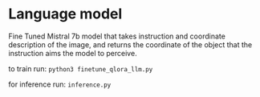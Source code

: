 # Language model

Fine Tuned Mistral 7b model that takes instruction and coordinate description of the image, and returns the coordinate of the
object that the instruction aims the model to perceive. 

to train run:
```python3 finetune_qlora_llm.py```

for inference run:
```inference.py```